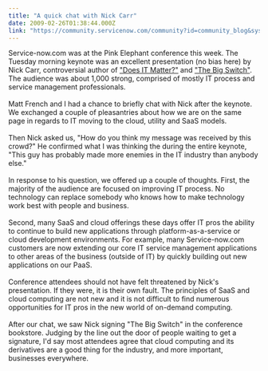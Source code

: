 ```yaml
---
title: "A quick chat with Nick Carr"
date: 2009-02-26T01:38:44.000Z
link: "https://community.servicenow.com/community?id=community_blog&sys_id=b3bcae25dbd0dbc01dcaf3231f9619aa"
---
```

<p>Service-now.com was at the Pink Elephant conference this week. The Tuesday morning keynote was an excellent presentation (no bias here) by Nick Carr, controversial author of <a title="w.amazon.com/Information-Technology-Corrosion-Competitive-Advantage/dp/1591394449/ref=pd_bxgy_b_img_b" href="http://www.amazon.com/Information-Technology-Corrosion-Competitive-Advantage/dp/1591394449/ref=pd_bxgy_b_img_b" rel="lightframe">"Does IT Matter?"</a> and <a title="w.amazon.com/Big-Switch-Rewiring-Edison-Google/dp/0393333949/ref=pd_bbs_sr_1?ie=UTF8&s=books&qid=1235590470&sr=8-1" href="http://www.amazon.com/Big-Switch-Rewiring-Edison-Google/dp/0393333949/ref=pd_bbs_sr_1?ie=UTF8&amp;s=books&amp;qid=1235590470&amp;sr=8-1" rel="lightframe">"The Big Switch"</a>. The audience was about 1,000 strong, comprised of mostly IT process and service management professionals.<br /><br />Matt French and I had a chance to briefly chat with Nick after the keynote. We exchanged a couple of pleasantries about how we are on the same page in regards to IT moving to the cloud, utility and SaaS models.<br /><br />Then Nick asked us, "How do you think my message was received by this crowd?" He confirmed what I was thinking the during the entire keynote, "This guy has probably made more enemies in the IT industry than anybody else."<br /><br />In response to his question, we offered up a couple of thoughts. First, the majority of the audience are focused on improving IT process. No technology can replace somebody who knows how to make technology work best with people and business.<br /><br />Second, many SaaS and cloud offerings these days offer IT pros the ability to continue to build new applications through platform-as-a-service or cloud development environments. For example, many Service-now.com customers are now extending our core IT service management applications to other areas of the business (outside of IT) by quickly building out new applications on our PaaS.<br /><br />Conference attendees should not have felt threatened by Nick's presentation. If they were, it is their own fault. The principles of SaaS and cloud computing are not new and it is not difficult to find numerous opportunities for IT pros in the new world of on-demand computing.<br /><br />After our chat, we saw Nick signing "The Big Switch" in the conference bookstore. Judging by the line out the door of people waiting to get a signature, I'd say most attendees agree that cloud computing and its derivatives are a good thing for the industry, and more important, businesses everywhere.</p>